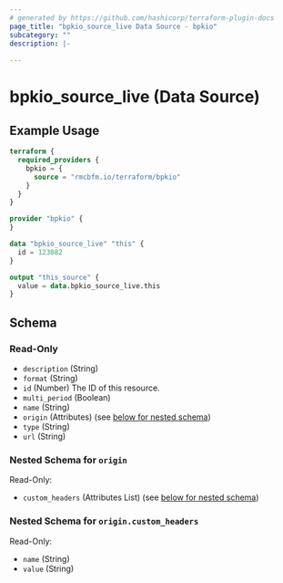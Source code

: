 ```yaml
---
# generated by https://github.com/hashicorp/terraform-plugin-docs
page_title: "bpkio_source_live Data Source - bpkio"
subcategory: ""
description: |-
  
---
```


# bpkio_source_live (Data Source)



## Example Usage

```terraform
terraform {
  required_providers {
    bpkio = {
      source = "rmcbfm.io/terraform/bpkio"
    }
  }
}

provider "bpkio" {
}

data "bpkio_source_live" "this" {
  id = 123082
}

output "this_source" {
  value = data.bpkio_source_live.this
}
```

<!-- schema generated by tfplugindocs -->
## Schema

### Read-Only

- `description` (String)
- `format` (String)
- `id` (Number) The ID of this resource.
- `multi_period` (Boolean)
- `name` (String)
- `origin` (Attributes) (see [below for nested schema](#nestedatt--origin))
- `type` (String)
- `url` (String)

<a id="nestedatt--origin"></a>
### Nested Schema for `origin`

Read-Only:

- `custom_headers` (Attributes List) (see [below for nested schema](#nestedatt--origin--custom_headers))

<a id="nestedatt--origin--custom_headers"></a>
### Nested Schema for `origin.custom_headers`

Read-Only:

- `name` (String)
- `value` (String)

